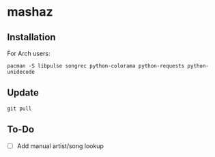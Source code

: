 # mashaz

## Installation
For Arch users:

`pacman -S libpulse songrec python-colorama python-requests python-unidecode`

## Update
`git pull`

## To-Do
- [ ] Add manual artist/song lookup
